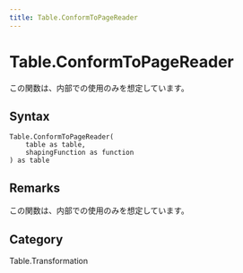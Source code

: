 ```yaml
---
title: Table.ConformToPageReader
---
```


# Table.ConformToPageReader


この関数は、内部での使用のみを想定しています。


## Syntax

```powerquery
Table.ConformToPageReader(
    table as table,
    shapingFunction as function
) as table
```


## Remarks

この関数は、内部での使用のみを想定しています。



## Category
Table.Transformation
